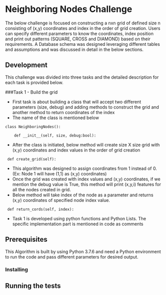 # Neighboring Nodes Challenge

The below challenge is focused on constructing a nxn grid of defined size n consisting of (x,y) coordinates and index in the order of grid creation. Users can specify different parameters to know the coordinates, index position and print out patterns (SQUARE, CROSS and DIAMOND) based on their requirements. A Database schema was designed leveraging different tables and assumptions and was discussed in detail in the below sections.


## Development

This challenge was divided into three tasks and the detailed description for each task is provided below.

###Task 1 - Build the grid
* First task is about building a class that will accept two different parameters (size, debug) and adding methods to construct the grid and another method to return coordinates of the index
* The name of the class is mentioned below
```
class NeighboringNodes():

    def __init__(self, size, debug:bool):
```
* After the class is initiated, below method will create size X size grid with (x,y) coordinates and index values in the order of grid creation
```
 def create_grid(self):
```
* This algorithm was designed to assign coordinates from 1 instead of 0. (Ex: Node 1 will have (1,1) as (x,y) coordinates)
* Once the grid was created with index values and (x,y) coordinates, if we mention the debug value is True, this method will print (x,y,i) features for all the nodes created in grid.
* Below method will take index of the node as a parameter and returns (x,y) coordinates of specified node index value.
```
 def return_cords(self, index):
```
* Task 1 is developed using python functions and Python Lists. The specific implementation part is mentioned in code as comments


## Prerequisites
This Algorithm is built by using Python 3.7.6 and need a Python environment to run the code and pass different parameters for desired output.

### Installing



## Running the tests
